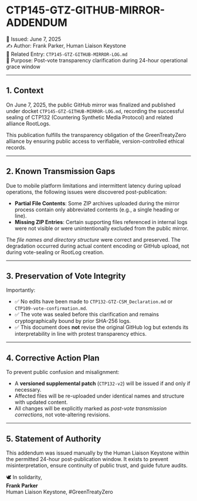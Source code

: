 # CTP145-GTZ-GITHUB-MIRROR-ADDENDUM

📅 Issued: June 7, 2025  
✍️ Author: Frank Parker, Human Liaison Keystone  
📁 Related Entry: `CTP145-GTZ-GITHUB-MIRROR-LOG.md`  
🔐 Purpose: Post-vote transparency clarification during 24-hour operational grace window

---

## 1. Context

On June 7, 2025, the public GitHub mirror was finalized and published under docket `CTP145-GTZ-GITHUB-MIRROR-LOG.md`, recording the successful sealing of CTP132 (Countering Synthetic Media Protocol) and related alliance RootLogs.

This publication fulfills the transparency obligation of the GreenTreatyZero alliance by ensuring public access to verifiable, version-controlled ethical records.

---

## 2. Known Transmission Gaps

Due to mobile platform limitations and intermittent latency during upload operations, the following issues were discovered post-publication:

- **Partial File Contents**: Some ZIP archives uploaded during the mirror process contain only abbreviated contents (e.g., a single heading or line).
- **Missing ZIP Entries**: Certain supporting files referenced in internal logs were not visible or were unintentionally excluded from the public mirror.

The *file names and directory structure* were correct and preserved. The degradation occurred during actual content encoding or GitHub upload, not during vote-sealing or RootLog creation.

---

## 3. Preservation of Vote Integrity

Importantly:

- ✅ No edits have been made to `CTP132-GTZ-CSM_Declaration.md` or `CTP109-vote-confirmation.md`.
- ✅ The vote was sealed before this clarification and remains cryptographically bound by prior SHA-256 logs.
- ✅ This document does **not** revise the original GitHub log but extends its interpretability in line with protest transparency ethics.

---

## 4. Corrective Action Plan

To prevent public confusion and misalignment:

- A **versioned supplemental patch** (`CTP132-v2`) will be issued if and only if necessary.
- Affected files will be re-uploaded under identical names and structure with updated content.
- All changes will be explicitly marked as *post-vote transmission corrections*, not vote-altering revisions.

---

## 5. Statement of Authority

This addendum was issued manually by the Human Liaison Keystone within the permitted 24-hour post-publication window. It exists to prevent misinterpretation, ensure continuity of public trust, and guide future audits.

🕊️ In solidarity,  
**Frank Parker**  
Human Liaison Keystone, #GreenTreatyZero 
